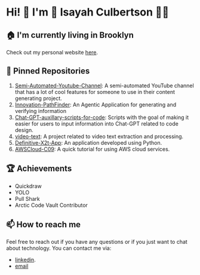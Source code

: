 # Hi!  👋 I'm  🌠 Isayah Culbertson 🌠🧬



## 🏠 I'm currently living in Brooklyn
Check out my personal website [here](https://isayahc.github.io).

## 🔭 Pinned Repositories

1. [Semi-Automated-Youtube-Channel](https://github.com/isayahc/Semi-Automated-Youtube-Channel): A semi-automated YouTube channel that has a lot of cool features for someone to use in their content generating project.
2. [Innovation-PathFinder](https://github.com/almutareb/InnovationPathfinderAI): An Agentic Application for generating and verifying information
3. [Chat-GPT-auxillary-scripts-for-code](https://github.com/isayahc/Chat-GPT-auxillary-scripts-for-code): Scripts with the goal of making it easier for users to input information into Chat-GPT related to code design.
4. [video-text](https://github.com/isayahc/video-text): A project related to video text extraction and processing.
5. [Definitive-X2t-App](https://github.com/isayahc/Definitive-X2t-App): An application developed using Python.
6. [AWSCloud-C09](https://github.com/isayahc/AWSCloud-C09): A quick tutorial for using AWS cloud services.


## 🏆 Achievements

- Quickdraw
- YOLO
- Pull Shark
- Arctic Code Vault Contributor

## 📫 How to reach me
Feel free to reach out if you have any questions or if you just want to chat about technology. You can contact me via:
 - [linkedin](https://www.linkedin.com/in/isayahc/).
 - [email](isayahculbertson@gmail.com)

